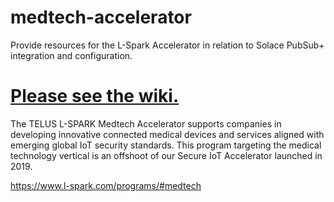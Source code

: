 # medtech-accelerator

Provide resources for the L-Spark Accelerator in relation to Solace PubSub+ integration and configuration.

# [Please see the wiki.](https://github.com/solace-iot-team/medtech-accelerator/wiki)

The TELUS L-SPARK Medtech Accelerator supports companies in developing innovative connected medical devices and services aligned with emerging global IoT security standards. This program targeting the medical technology vertical is an offshoot of our Secure IoT Accelerator launched in 2019.

https://www.l-spark.com/programs/#medtech

